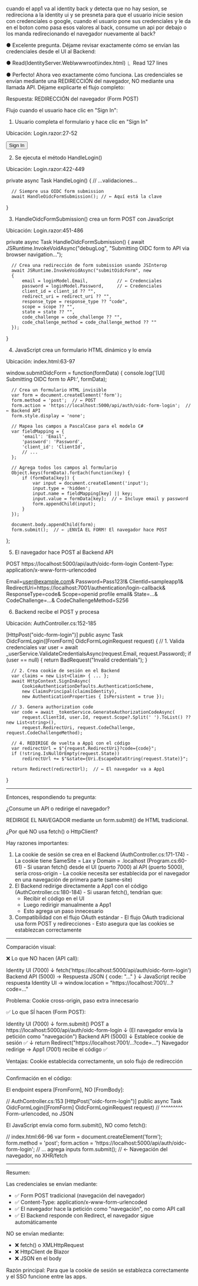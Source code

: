 cuando el app1 va al identity back y detecta que no hay sesion, se redireciona a la identity ui y se presneta para
 que el usuario inicie sesion con credenciales o google, cuando el usuario pone sus credenciales y le da en el boton
 como pasa esos valores al back, consume un api por debajo o los manda redirecionando el navegador nuevamente al
back?

● Excelente pregunta. Déjame revisar exactamente cómo se envían las credenciales desde el UI al Backend:

● Read(IdentityServer.Web\wwwroot\index.html)
  ⎿  Read 127 lines

● Perfecto! Ahora veo exactamente cómo funciona. Las credenciales se envían mediante una REDIRECCIÓN del navegador,
  NO mediante una llamada API. Déjame explicarte el flujo completo:

  Respuesta: REDIRECCIÓN del navegador (Form POST)

  Flujo cuando el usuario hace clic en "Sign In":

  1. Usuario completa el formulario y hace clic en "Sign In"

  Ubicación: Login.razor:27-52

  <EditForm Model="@loginModel" OnValidSubmit="@HandleLogin" class="login-form">
      <InputText id="email" @bind-Value="loginModel.Email" />
      <InputText id="password" @bind-Value="loginModel.Password" type="password" />
      <button type="submit">Sign In</button>
  </EditForm>

  2. Se ejecuta el método HandleLogin()

  Ubicación: Login.razor:422-449

  private async Task HandleLogin()
  {
      // ...validaciones...

      // Siempre usa OIDC form submission
      await HandleOidcFormSubmission(); // ← Aquí está la clave
  }

  3. HandleOidcFormSubmission() crea un form POST con JavaScript

  Ubicación: Login.razor:451-486

  private async Task HandleOidcFormSubmission()
  {
      await JSRuntime.InvokeVoidAsync("debugLog", "Submitting OIDC form to API via browser navigation...");

      // Crea una redirección de form submission usando JSInterop
      await JSRuntime.InvokeVoidAsync("submitOidcForm", new
      {
          email = loginModel.Email,           // ← Credenciales
          password = loginModel.Password,     // ← Credenciales
          client_id = client_id ?? "",
          redirect_uri = redirect_uri ?? "",
          response_type = response_type ?? "code",
          scope = scope ?? "",
          state = state ?? "",
          code_challenge = code_challenge ?? "",
          code_challenge_method = code_challenge_method ?? ""
      });
  }

  4. JavaScript crea un formulario HTML dinámico y lo envía

  Ubicación: index.html:63-97

  window.submitOidcForm = function(formData) {
      console.log('[UI] Submitting OIDC form to API:', formData);

      // Crea un formulario HTML invisible
      var form = document.createElement('form');
      form.method = 'post';  // ← POST
      form.action = 'https://localhost:5000/api/auth/oidc-form-login';  // ← Backend API
      form.style.display = 'none';

      // Mapea los campos a PascalCase para el modelo C#
      var fieldMapping = {
          'email': 'Email',
          'password': 'Password',
          'client_id': 'ClientId',
          // ...
      };

      // Agrega todos los campos al formulario
      Object.keys(formData).forEach(function(key) {
          if (formData[key]) {
              var input = document.createElement('input');
              input.type = 'hidden';
              input.name = fieldMapping[key] || key;
              input.value = formData[key];  // ← Incluye email y password
              form.appendChild(input);
          }
      });

      document.body.appendChild(form);
      form.submit();  // ← ¡ENVÍA EL FORM! El navegador hace POST
  };

  5. El navegador hace POST al Backend API

  POST https://localhost:5000/api/auth/oidc-form-login
  Content-Type: application/x-www-form-urlencoded

  Email=user@example.com&
  Password=Pass123!&
  ClientId=sampleapp1&
  RedirectUri=https://localhost:7001/authentication/login-callback&
  ResponseType=code&
  Scope=openid profile email&
  State=...&
  CodeChallenge=...&
  CodeChallengeMethod=S256

  6. Backend recibe el POST y procesa

  Ubicación: AuthController.cs:152-185

  [HttpPost("oidc-form-login")]
  public async Task<IActionResult> OidcFormLogin([FromForm] OidcFormLoginRequest request)
  {
      // 1. Valida credenciales
      var user = await _userService.ValidateCredentialsAsync(request.Email, request.Password);
      if (user == null)
      {
          return BadRequest("Invalid credentials");
      }

      // 2. Crea cookie de sesión en el Backend
      var claims = new List<Claim> { ... };
      await HttpContext.SignInAsync(
          CookieAuthenticationDefaults.AuthenticationScheme,
          new ClaimsPrincipal(claimsIdentity),
          new AuthenticationProperties { IsPersistent = true });

      // 3. Genera authorization code
      var code = await _tokenService.GenerateAuthorizationCodeAsync(
          request.ClientId, user.Id, request.Scope?.Split(' ').ToList() ?? new List<string>(),
          request.RedirectUri, request.CodeChallenge, request.CodeChallengeMethod);

      // 4. REDIRIGE de vuelta a App1 con el código
      var redirectUrl = $"{request.RedirectUri}?code={code}";
      if (!string.IsNullOrEmpty(request.State))
          redirectUrl += $"&state={Uri.EscapeDataString(request.State)}";

      return Redirect(redirectUrl);  // ← El navegador va a App1
  }

  ---
  Entonces, respondiendo tu pregunta:

  ¿Consume un API o redirige el navegador?

  REDIRIGE EL NAVEGADOR mediante un form.submit() de HTML tradicional.

  ¿Por qué NO usa fetch() o HttpClient?

  Hay razones importantes:

  1. La cookie de sesión se crea en el Backend (AuthController.cs:171-174)
    - La cookie tiene SameSite = Lax y Domain = .localhost (Program.cs:60-61)
    - Si usaran fetch() desde el UI (puerto 7000) al API (puerto 5000), sería cross-origin
    - La cookie necesita ser establecida por el navegador en una navegación de primera parte (same-site)
  2. El Backend redirige directamente a App1 con el código (AuthController.cs:180-184)
    - Si usaran fetch(), tendrían que:
        - Recibir el código en el UI
      - Luego redirigir manualmente a App1
      - Esto agrega un paso innecesario
  3. Compatibilidad con el flujo OAuth estándar
    - El flujo OAuth tradicional usa form POST y redirecciones
    - Esto asegura que las cookies se establezcan correctamente

  ---
  Comparación visual:

  ❌ Lo que NO hacen (API call):

  Identity UI (7000)
     ↓ fetch('https://localhost:5000/api/auth/oidc-form-login')
  Backend API (5000) → Respuesta JSON { code: "..." }
     ↓ JavaScript recibe respuesta
  Identity UI → window.location = "https://localhost:7001/...?code=..."

  Problema: Cookie cross-origin, paso extra innecesario

  ✅ Lo que SÍ hacen (Form POST):

  Identity UI (7000)
     ↓ form.submit() POST a https://localhost:5000/api/auth/oidc-form-login
     ↓ (El navegador envía la petición como "navegación")
  Backend API (5000)
     ↓ Establece cookie de sesión ✅
     ↓ return Redirect("https://localhost:7001/...?code=...")
  Navegador redirige → App1 (7001) recibe el código ✅

  Ventajas: Cookie establecida correctamente, un solo flujo de redirección

  ---
  Confirmación en el código:

  El endpoint espera [FromForm], NO [FromBody]:

  // AuthController.cs:153
  [HttpPost("oidc-form-login")]
  public async Task<IActionResult> OidcFormLogin([FromForm] OidcFormLoginRequest request)
  //                                              ^^^^^^^^^ Form-urlencoded, no JSON

  El JavaScript envía como form.submit(), NO como fetch():

  // index.html:66-96
  var form = document.createElement('form');
  form.method = 'post';
  form.action = 'https://localhost:5000/api/auth/oidc-form-login';
  // ... agrega inputs
  form.submit();  // ← Navegación del navegador, no XHR/fetch

  ---
  Resumen:

  Las credenciales se envían mediante:
  - ✅ Form POST tradicional (navegación del navegador)
  - ✅ Content-Type: application/x-www-form-urlencoded
  - ✅ El navegador hace la petición como "navegación", no como API call
  - ✅ El Backend responde con Redirect, el navegador sigue automáticamente

  NO se envían mediante:
  - ❌ fetch() o XMLHttpRequest
  - ❌ HttpClient de Blazor
  - ❌ JSON en el body

  Razón principal: Para que la cookie de sesión se establezca correctamente y el SSO funcione entre las apps.